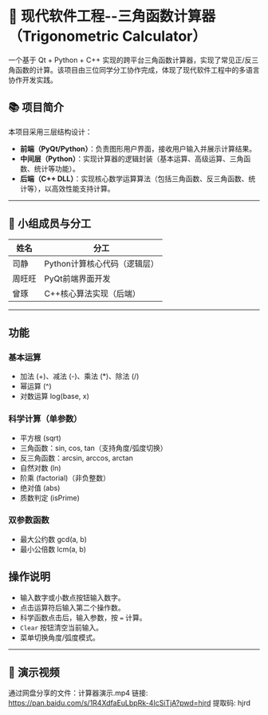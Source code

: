 # 📐 现代软件工程--三角函数计算器（Trigonometric Calculator）

一个基于 Qt + Python + C++ 实现的跨平台三角函数计算器，实现了常见正/反三角函数的计算。该项目由三位同学分工协作完成，体现了现代软件工程中的多语言协作开发实践。

## 📚 项目简介

本项目采用三层结构设计：

- **前端（PyQt/Python）**：负责图形用户界面，接收用户输入并展示计算结果。
- **中间层（Python）**：实现计算器的逻辑封装（基本运算、高级运算、三角函数、统计等功能）。
- **后端（C++ DLL）**：实现核心数学运算算法（包括三角函数、反三角函数、统计等），以高效性能支持计算。

---

## 👥 小组成员与分工

| 姓名   | 分工                     |
|--------|--------------------------|
| 司静   | Python计算核心代码（逻辑层） |
| 周旺旺 | PyQt前端界面开发            |
| 曾琢   | C++核心算法实现（后端）      |

---
## 功能

### 基本运算
- 加法 (+)、减法 (-)、乘法 (*)、除法 (/)
- 幂运算 (^)
- 对数运算 log(base, x)

### 科学计算（单参数）
- 平方根 (sqrt)
- 三角函数：sin, cos, tan（支持角度/弧度切换）
- 反三角函数：arcsin, arccos, arctan
- 自然对数 (ln)
- 阶乘 (factorial)（非负整数）
- 绝对值 (abs)
- 质数判定 (isPrime)

### 双参数函数
- 最大公约数 gcd(a, b)
- 最小公倍数 lcm(a, b)

## 操作说明
- 输入数字或小数点按钮输入数字。
- 点击运算符后输入第二个操作数。
- 科学函数点击后，输入参数，按 `=` 计算。
- `Clear` 按钮清空当前输入。
- 菜单切换角度/弧度模式。
---

## 📸 演示视频
通过网盘分享的文件：计算器演示.mp4
链接: https://pan.baidu.com/s/1R4XdfaEuLbpRk-4IcSiTjA?pwd=hjrd 提取码: hjrd


